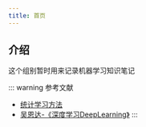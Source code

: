 ```yaml
---
title: 首页
---
```


## 介绍

这个组别暂时用来记录机器学习知识笔记

::: warning 参考文献
- [统计学习方法](https://michael.blog.csdn.net/article/details/103483760)
- [吴恩达-《深度学习DeepLearning》](https://michael.blog.csdn.net/article/details/100111054)
:::
